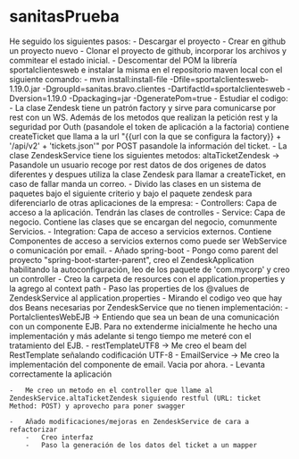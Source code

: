 # sanitasPrueba

He seguido los siguientes pasos:
	-	Descargar el proyecto
	-	Crear en github un proyecto nuevo 
	-	Clonar el proyecto de github, incorporar los archivos y commitear el estado inicial.
	-	Descomentar del POM la librería sportalclientesweb e instalar la misma en el repositorio maven local con el siguiente comando:
		- mvn install:install-file -Dfile=sportalclientesweb-1.19.0.jar -DgroupId=sanitas.bravo.clientes -DartifactId=sportalclientesweb -Dversion=1.19.0 -Dpackaging=jar -DgeneratePom=true
	-	Estudiar el codigo:
		-	La clase Zendesk tiene un patrón factory y sirve para comunicarse por rest con un WS. 
			Además de los metodos que realizan la petición rest y la seguridad por Outh (pasandole el token de aplicación a la factoria) contiene createTicket que llama a la url
			"{{url con la que se configura la factory}} + '/api/v2' + 'tickets.json'" por POST pasandole la información del ticket.
		-	La clase ZendeskService tiene los siguientes metodos:
			altaTicketZendesk -> Pasandole un usuario recoge por rest datos de dos origenes de datos diferentes y despues utiliza la clase Zendesk para llamar a createTicket, en caso de fallar manda un correo.
	-	Divido las clases en un sistema de paquetes bajo el siguiente criterio y bajo el paquete zendesk para diferenciarlo de otras aplicaciones de la empresa:
		-	Controllers: Capa de acceso a la aplicación. Tendrán las clases de controlles
		-	Service: Capa de negocio. Contiene las clases que se encargan del negocio, comunmente Servicios.
		-	Integration: Capa de acceso a servicios externos. Contiene Componentes de acceso a servicios externos como puede ser WebService o comunicación por email.
	-	Añado spring-boot
		-	Pongo como parent del proyecto "spring-boot-starter-parent", creo el ZendeskApplication habilitando la autoconfiguración, leo de los paquete de 'com.mycorp' y creo un controller
		-	Creo la carpeta de resources con el application.properties y la agrego al context path
	-	Paso las properties de los @values de ZendeskService al application.properties
	-	Mirando el codigo veo que hay dos Beans necesarias por ZendeskService que no tienen implementación:
		-	PortalclientesWebEJB -> Entiendo que sea un bean de una comunicación con un componente EJB. Para no extenderme inicialmente he hecho una implementación y más adelante si tengo tiempo me meteré con el tratamiento del EJB.
		-	restTemplateUTF8 -> Me creo el beam del RestTemplate señalando codificación UTF-8
		-	EmailService -> Me creo la implementación del componente de email. Vacia por ahora.
	-	Levanta correctamente la aplicación
	
	-	Me creo un metodo en el controller que llame al ZendeskService.altaTicketZendesk siguiendo restful (URL: ticket Method: POST) y aprovecho para poner swagger
	
	- 	Añado modificaciones/mejoras en ZendeskService de cara a refactorizar
		-	Creo interfaz
		-	Paso la generación de los datos del ticket a un mapper